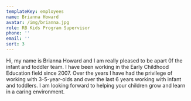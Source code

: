 ```yaml
---
templateKey: employees
name: Brianna Howard
avatar: /img/brianna.jpg
role: RB Kids Program Supervisor
phone: ''
email: ''
sort: 3
---
```

Hi, my name is Brianna Howard and I am really pleased to be apart 0f the infant and toddler team. I have been working in the Early Childhood Education field since 2007. Over the years I have had the privilege of working with 3-5-year-olds and over the last 6 years working with infant and toddlers. I am looking forward to helping your children grow and learn in a caring environment.
